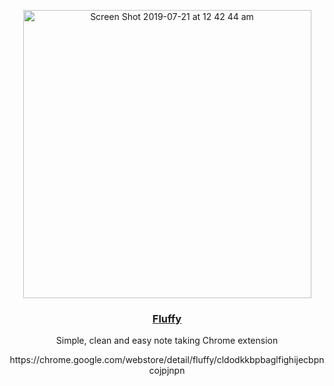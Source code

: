 <p align="center">
   <img width="461" alt="Screen Shot 2019-07-21 at 12 42 44 am" src="https://user-images.githubusercontent.com/6284969/61591750-9c661980-ac0d-11e9-880f-ddf2351f80e3.png" >
 
  <h3 align="center"><a href="https://github.com/vijaysutrave/fluffy" target="_blank">Fluffy</a></h2>
  <p align="center">Simple, clean and easy note taking Chrome extension</p>
  <p align="center">https://chrome.google.com/webstore/detail/fluffy/cldodkkbpbaglfighijecbpncojpjnpn</p>
</p>


